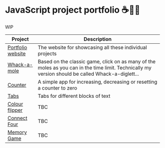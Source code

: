 # JavaScript project portfolio ☕📜📂

WIP

| Project | Description |
| --- | --- |
| [Portfolio website](https://jasylwong.github.io/javascript-projects/) | The website for showcasing all these individual projects |
| [Whack-a-mole](https://jasylwong.github.io/javascript-projects/projects/whack-a-mole/index.html) | Based on the classic game, click on as many of the moles as you can in the time limit. Technically my version should be called Whack-a-diglett...
| [Counter](https://jasylwong.github.io/javascript-projects/projects/counter/index.html) | A simple app for increasing, decreasing or resetting a counter to zero
| [Tabs](https://jasylwong.github.io/javascript-projects/projects/tabs/index.html) | Tabs for different blocks of text
| [Colour flipper](https://jasylwong.github.io/javascript-projects/projects/colour-flipper/index.html) | TBC
| [Connect Four](https://jasylwong.github.io/javascript-projects/projects/connect-four/index.html) | TBC
| [Memory Game](https://jasylwong.github.io/javascript-projects/projects/memory-game/index.html) | TBC